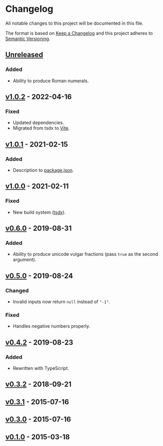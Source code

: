 # Changelog

All notable changes to this project will be documented in this file.

The format is based on [Keep a Changelog](http://keepachangelog.com/en/1.0.0/)
and this project adheres to [Semantic Versioning](http://semver.org/spec/v2.0.0.html).

## [Unreleased]

### Added

- Ability to produce Roman numerals.

## [v1.0.2] - 2022-04-16

### Fixed

- Updated dependencies.
- Migrated from tsdx to [Vite](https://vitejs.dev/).

## [v1.0.1] - 2021-02-15

### Added

- Description to [package.json](./package.json).

## [v1.0.0] - 2021-02-11

### Fixed

- New build system ([tsdx](https://tsdx.io/)).

## [v0.6.0] - 2019-08-31

### Added

- Ability to produce unicode vulgar fractions (pass `true` as the second argument).

## [v0.5.0] - 2019-08-24

### Changed

- Invalid inputs now return `null` instead of `"-1"`.

### Fixed

- Handles negative numbers properly.

## [v0.4.2] - 2019-08-23

### Added

- Rewritten with TypeScript.

## [v0.3.2] - 2018-09-21

## [v0.3.1] - 2015-07-16

## [v0.3.0] - 2015-07-16

## [v0.1.0] - 2015-03-18

<!-- Issue/PR links -->

<!-- Release comparison links -->

[unreleased]: https://github.com/jakeboone02/numeric-quantity/compare/v1.0.2...HEAD
[v1.0.2]: https://github.com/jakeboone02/format-quantity/compare/v1.0.1...v1.0.2
[v1.0.1]: https://github.com/jakeboone02/format-quantity/compare/v1.0.0...v1.0.1
[v1.0.0]: https://github.com/jakeboone02/format-quantity/compare/v0.6.0...v1.0.0
[v0.6.0]: https://github.com/jakeboone02/format-quantity/compare/v0.5.0...v0.6.0
[v0.5.0]: https://github.com/jakeboone02/format-quantity/compare/v0.4.2...v0.5.0
[v0.4.2]: https://github.com/jakeboone02/format-quantity/compare/v0.3.2...v0.4.2
[v0.3.2]: https://github.com/jakeboone02/format-quantity/compare/v0.3.1...v0.3.2
[v0.3.1]: https://github.com/jakeboone02/format-quantity/compare/v0.3.0...v0.3.1
[v0.3.0]: https://github.com/jakeboone02/format-quantity/compare/v0.1.0...v0.3.0
[v0.1.0]: https://github.com/jakeboone02/format-quantity/tree/v0.1.0
